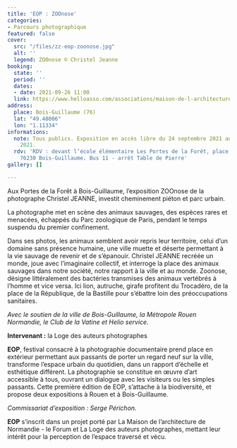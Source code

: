 ```yaml
---
title: 'EOP : ZOOnose'
categories:
- Parcours photographique
featured: false
cover:
  src: "/files/zz-eop-zoonose.jpg"
  alt: ''
  legend: ZOOnose © Christel Jeanne
booking:
  state: ''
  period: ''
  dates:
  - date: 2021-09-26 11:00
  link: https://www.helloasso.com/associations/maison-de-l-architecture-de-normandie-le-forum/evenements/eop-zoonose
address:
  place: Bois-Guillaume (76)
  lat: "49.48006"
  lon: "1.11334"
informations:
  note: Tous publics. Exposition en accès libre du 24 septembre 2021 au 8 novembre
    2021.
  rdv: 'RDV : devant l’école élémentaire Les Portes de la Forêt, place des Erables
    76230 Bois-Guillaume. Bus 11 - arrêt Table de Pierre'
gallery: []

---
```

Aux Portes de la Forêt à Bois-Guillaume, l’exposition ZOOnose de la photographe Christel JEANNE, investit cheminement piéton et parc urbain.

La photographe met en scène des animaux sauvages, des espèces rares et menacées, échappés du Parc zoologique de Paris, pendant le temps suspendu du premier confinement.

Dans ses photos, les animaux semblent avoir repris leur territoire, celui d’un domaine sans présence humaine, une ville muette et déserte permettant à la vie sauvage de revenir et de s’épanouir. Christel JEANNE recréée un monde, joue avec l’imaginaire collectif, et interroge la place des animaux sauvages dans notre société, notre rapport à la ville et au monde. Zoonose, désigne littéralement des bactéries transmises des animaux vertébrés à l’homme et vice versa. Ici lion, autruche, girafe profitent du Trocadéro, de la place de la République, de la Bastille pour s’ébattre loin des préoccupations sanitaires.

_Avec le soutien de la ville de Bois-Guillaume, la Métropole Rouen Normandie, le Club de la Vatine et Helio service._

**Intervenant :** la Loge des auteurs photographes

**EOP**, festival consacré à la photographie documentaire prend place en extérieur permettant aux passants de porter un regard neuf sur la ville, transforme l’espace urbain du quotidien, dans un rapport d’échelle et esthétique différent. La photographie se constitue en œuvre d’art accessible à tous, ouvrant un dialogue avec les visiteurs ou les simples passants. Cette première édition de EOP, s’attache à la biodiversité, et propose deux expositions à Rouen et à Bois-Guillaume.

_Commissariat d’exposition : Serge Périchon._

**EOP** s’inscrit dans un projet porté par La Maison de l’architecture de Normandie - le Forum et La Loge des auteurs photographes, mettant leur intérêt pour la perception de l’espace traversé et vécu.